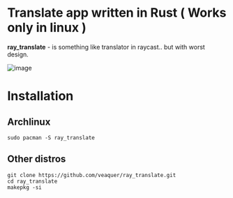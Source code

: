 # Translate app written in Rust ( Works only in linux )
__**ray_translate**__ - is something like translator in raycast.. but with worst design.

![image](https://github.com/user-attachments/assets/9128c58a-4e77-4946-9c0e-c76973ceb62b)

# Installation

## Archlinux
```
sudo pacman -S ray_translate
```

## Other distros
```
git clone https://github.com/veaquer/ray_translate.git
cd ray_translate
makepkg -si
```

